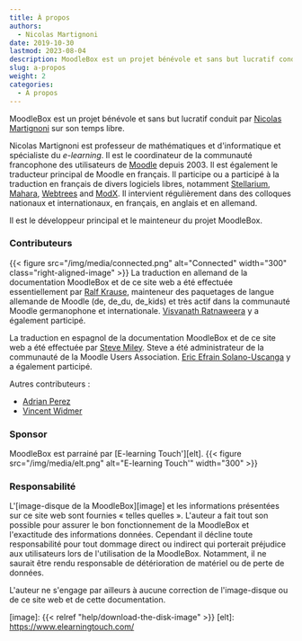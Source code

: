 ```yaml
---
title: À propos
authors:
  - Nicolas Martignoni
date: 2019-10-30
lastmod: 2023-08-04
description: MoodleBox est un projet bénévole et sans but lucratif conduit par Nicolas Martignoni sur son temps libre.
slug: a-propos
weight: 2
categories:
  - À propos
---
```

MoodleBox est un projet bénévole et sans but lucratif conduit par [Nicolas Martignoni][nicolas] sur son temps libre.

Nicolas Martignoni est professeur de mathématiques et d'informatique et spécialiste du _e-learning_. Il est le coordinateur de la communauté francophone des utilisateurs de [Moodle][1] depuis 2003. Il est également le traducteur principal de Moodle en français. Il participe ou a participé à la traduction en français de divers logiciels libres, notamment [Stellarium][2], [Mahara][3], [Webtrees][4] and [ModX][5]. Il intervient régulièrement dans des colloques nationaux et internationaux, en français, en anglais et en allemand.

Il est le développeur principal et le mainteneur du projet MoodleBox.

### Contributeurs

{{< figure src="/img/media/connected.png" alt="Connected" width="300" class="right-aligned-image" >}} La traduction en allemand de la documentation MoodleBox et de ce site web a été effectuée essentiellement par [Ralf Krause][krause], mainteneur des paquetages de langue allemande de Moodle (de, de_du, de_kids) et très actif dans la communauté Moodle germanophone et internationale. [Visvanath Ratnaweera][ratna] y a également participé.

La traduction en espagnol de la documentation MoodleBox et de ce site web a été effectuée par [Steve Miley][steve]. Steve a été administrateur de la communauté de la Moodle Users Association. [Eric Efrain Solano-Uscanga][eric] y a également participé.

Autres contributeurs :

- [Adrian Perez][adpe]
- [Vincent Widmer][smallhacks]

### Sponsor

MoodleBox est parrainé par [E-learning Touch'][elt].
{{< figure src="/img/media/elt.png" alt="E-learning Touch'" width="300" >}}

### Responsabilité

L'[image-disque de la MoodleBox][image] et les informations présentées sur ce site web sont fournies « telles quelles ». L'auteur a fait tout son possible pour assurer le bon fonctionnement de la MoodleBox et l'exactitude des informations données. Cependant il décline toute responsabilité pour tout dommage direct ou indirect qui porterait préjudice aux utilisateurs lors de l'utilisation de la MoodleBox. Notamment, il ne saurait être rendu responsable de détérioration de matériel ou de perte de données.

L'auteur ne s'engage par ailleurs à aucune correction de l'image-disque ou de ce site web et de cette documentation.

 [1]: https://moodle.org
 [2]: https://stellarium.org/
 [3]: https://mahara.org/
 [4]: https://www.webtrees.net/
 [5]: https://modx.com/
 [nicolas]: https://blog.martignoni.net/a-propos/
 [krause]: https://moodle.org/user/profile.php?id=70180
 [ratna]: https://moodle.org/user/profile.php?id=41095
 [adpe]: https://adrianperez.me/
 [smallhacks]: https://github.com/smallhacks
 [steve]: https://www.linkedin.com/in/steve-miley-9a271a4
 [eric]: https://www.uv.mx/personal/ericsolano/
 [image]: {{< relref "help/download-the-disk-image" >}}
 [elt]: https://www.elearningtouch.com/
